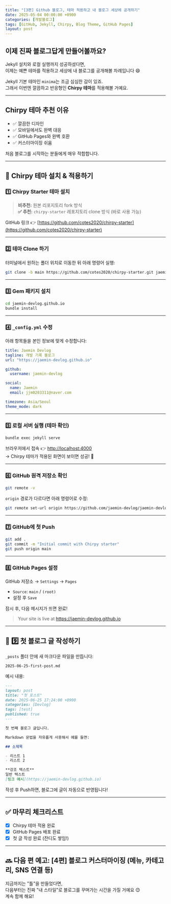 ```yaml
---
title: "[3편] Github 블로그, 테마 적용하고 내 블로그 세상에 공개하기"
date: 2025-05-04 00:00:00 +0900
categories: [개발블로그]
tags: [GitHub, Jekyll, Chirpy, Blog Theme, GitHub Pages]
layout: post
---
```


## 이제 진짜 블로그답게 만들어볼까요?

Jekyll 설치와 로컬 실행까지 성공하셨다면,  
이제는 예쁜 테마를 적용하고 세상에 내 블로그를 공개해볼 차례입니다 😄

Jekyll 기본 테마인 `minima`는 조금 심심한 감이 있죠.  
그래서 이번엔 깔끔하고 반응형인 **Chirpy 테마**를 적용해볼 거예요.

---

## Chirpy 테마 추천 이유

- ✅ 깔끔한 디자인
- ✅ 모바일에서도 완벽 대응
- ✅ GitHub Pages와 완벽 호환
- ✅ 커스터마이징 쉬움

처음 블로그를 시작하는 분들에게 매우 적합합니다.

---

## 🎨 Chirpy 테마 설치 & 적용하기

### 1️⃣ Chirpy Starter 테마 설치

> **비추천:** 원본 리포지토리 fork 방식  
> **✅ 추천:** `chirpy-starter` 레포지토리 clone 방식 (바로 사용 가능)

GitHub 링크 👉 [https://github.com/cotes2020/chirpy-starter](https://github.com/cotes2020/chirpy-starter)

---

### 2️⃣ 테마 Clone 하기

터미널에서 원하는 폴더 위치로 이동한 뒤 아래 명령어 실행:

```bash
git clone -b main https://github.com/cotes2020/chirpy-starter.git jaemin-devlog.github.io
```

---

### 3️⃣ Gem 패키지 설치

```bash
cd jaemin-devlog.github.io
bundle install
```

---

### 4️⃣ `_config.yml` 수정

아래 항목들을 본인 정보에 맞게 수정합니다:

```yaml
title: Jaemin Devlog
tagline: 개발 기록 블로그
url: "https://jaemin-devlog.github.io"

github:
  username: jaemin-devlog

social:
  name: Jaemin
  email: jjm0203311@naver.com

timezone: Asia/Seoul
theme_mode: dark
```

---

### 5️⃣ 로컬 서버 실행 (테마 확인)

```bash
bundle exec jekyll serve
```

브라우저에서 접속 👉 [http://localhost:4000](http://localhost:4000)  
→ Chirpy 테마가 적용된 화면이 보이면 성공! 🎉

---

### 6️⃣ GitHub 원격 저장소 확인

```bash
git remote -v
```

`origin` 경로가 다르다면 아래 명령어로 수정:

```bash
git remote set-url origin https://github.com/jaemin-devlog/jaemin-devlog.github.io.git
```

---

### 7️⃣ GitHub에 첫 Push

```bash
git add .
git commit -m "Initial commit with Chirpy starter"
git push origin main
```

---

### 8️⃣ GitHub Pages 설정

GitHub 저장소 → `Settings` → `Pages`  
- `Source`: `main` / `(root)`
- 설정 후 `Save`

잠시 후, 다음 메시지가 뜨면 완료!

> Your site is live at https://jaemin-devlog.github.io

---

## 📝 9️⃣ 첫 블로그 글 작성하기

`_posts` 폴더 안에 새 마크다운 파일을 만듭니다:

```text
2025-06-25-first-post.md
```

예시 내용:

```markdown
---
layout: post
title: "첫 포스트"
date: 2025-06-25 17:24:00 +0900
categories: [Devlog]
tags: [test]
published: true
---

첫 번째 블로그 글입니다.

Markdown 문법을 자유롭게 사용해서 예를 들면:

## 소제목

- 리스트 1
- 리스트 2

**강조 텍스트**  
일반 텍스트  
[링크 예시](https://jaemin-devlog.github.io)
```

작성 후 Push하면, 블로그에 글이 자동으로 반영됩니다!

---

## ✅ 마무리 체크리스트

- [x] Chirpy 테마 적용 완료
- [x] GitHub Pages 배포 완료
- [x] 첫 글 작성 완료 (잔디도 쌓임!)

---

## 🔜 다음 편 예고: [4편] 블로그 커스터마이징 (메뉴, 카테고리, SNS 연결 등)

지금까지는 "틀"을 만들었다면,  
다음부터는 진짜 "내 스타일"로 블로그를 꾸며가는 시간을 가질 거예요 😊  
계속 함께 해요!
